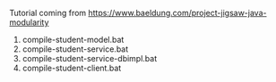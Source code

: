 Tutorial coming from https://www.baeldung.com/project-jigsaw-java-modularity

1) compile-student-model.bat   
2) compile-student-service.bat 
3) compile-student-service-dbimpl.bat
4) compile-student-client.bat  